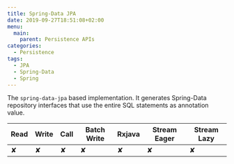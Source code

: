 ```yaml
---
title: Spring-Data JPA
date: 2019-09-27T18:51:08+02:00
menu:
  main:
    parent: Persistence APIs
categories:
  - Persistence
tags:
  - JPA
  - Spring-Data
  - Spring
---
```


The `spring-data-jpa` based implementation. It generates Spring-Data repository interfaces that use the entire SQL statements as annotation value.

| Read | Write | Call | Batch Write | Rxjava | Stream Eager | Stream Lazy |
|------|-------|------|-------------|--------|--------------|-------------|
| ✘    | ✘     | ✘    | ✘           | ✘      | ✘            | ✘           |
